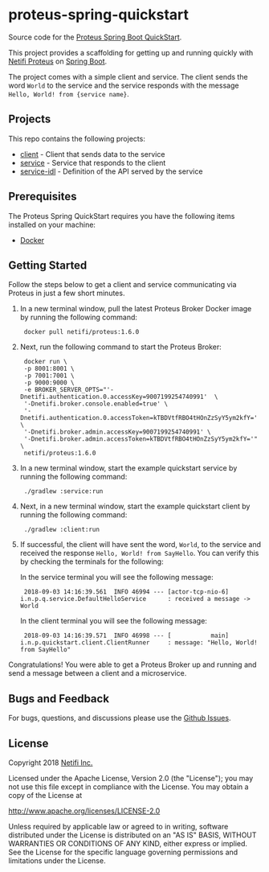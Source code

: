 # proteus-spring-quickstart
Source code for the [Proteus Spring Boot QuickStart](https://www.netifi.com/getstarted-springboot).

This project provides a scaffolding for getting up and running quickly with [Netifi Proteus](http://www.netifi.com/proteus.html) on [Spring Boot](https://spring.io/projects/spring-boot).

The project comes with a simple client and service. The client sends the word `World` to the service and the service responds with the message `Hello, World! from {service name}`.

## Projects
This repo contains the following projects:

* [client](client) - Client that sends data to the service
* [service](service) - Service that responds to the client
* [service-idl](service-idl) - Definition of the API served by the service

## Prerequisites
The Proteus Spring QuickStart requires you have the following items installed on your machine:

* [Docker](https://docs.docker.com/install/)

## Getting Started
Follow the steps below to get a client and service communicating via Proteus in just a few short minutes.

1. In a new terminal window, pull the latest Proteus Broker Docker image by running the following command:

        docker pull netifi/proteus:1.6.0
        
2. Next, run the following command to start the Proteus Broker:

        docker run \
        -p 8001:8001 \
        -p 7001:7001 \
        -p 9000:9000 \
        -e BROKER_SERVER_OPTS="'-Dnetifi.authentication.0.accessKey=9007199254740991'  \
        '-Dnetifi.broker.console.enabled=true' \
        '-Dnetifi.authentication.0.accessToken=kTBDVtfRBO4tHOnZzSyY5ym2kfY=' \
        '-Dnetifi.broker.admin.accessKey=9007199254740991' \
        '-Dnetifi.broker.admin.accessToken=kTBDVtfRBO4tHOnZzSyY5ym2kfY='" \
        netifi/proteus:1.6.0

3. In a new terminal window, start the example quickstart service by running the following command:

        ./gradlew :service:run
        
4. Next, in a new terminal window, start the example quickstart client by running the following command:

        ./gradlew :client:run
        
5. If successful, the client will have sent the word, `World`, to the service and received the response `Hello, World! from SayHello`. You can verify this by checking the terminals for the following:

    In the service terminal you will see the following message:
    
        2018-09-03 14:16:39.561  INFO 46994 --- [actor-tcp-nio-6] i.n.p.q.service.DefaultHelloService      : received a message -> World

    In the client terminal you will see the following message:
    
        2018-09-03 14:16:39.571  INFO 46998 --- [           main] i.n.p.quickstart.client.ClientRunner     : message: "Hello, World! from SayHello"

Congratulations! You were able to get a Proteus Broker up and running and send a message between a client and a microservice.

## Bugs and Feedback
For bugs, questions, and discussions please use the [Github Issues](https://github.com/netifi/proteus-spring-quickstart/issues).

## License
Copyright 2018 [Netifi Inc.](https://www.netifi.com)

Licensed under the Apache License, Version 2.0 (the "License");
you may not use this file except in compliance with the License.
You may obtain a copy of the License at

   http://www.apache.org/licenses/LICENSE-2.0

Unless required by applicable law or agreed to in writing, software
distributed under the License is distributed on an "AS IS" BASIS,
WITHOUT WARRANTIES OR CONDITIONS OF ANY KIND, either express or implied.
See the License for the specific language governing permissions and
limitations under the License.
